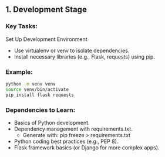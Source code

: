 ## 1. Development Stage

### Key Tasks:

 Set Up Development Environment
  - Use virtualenv or venv to isolate dependencies.
  - Install necessary libraries (e.g., Flask, requests) using pip.

### Example:

```bash
python -m venv venv
source venv/bin/activate
pip install flask requests
```

###  Dependencies to Learn:

 - Basics of Python development.
 - Dependency management with requirements.txt.
   - Generate with: pip freeze > requirements.txt
 - Python coding best practices (e.g., PEP 8).
 - Flask framework basics (or Django for more complex apps).
